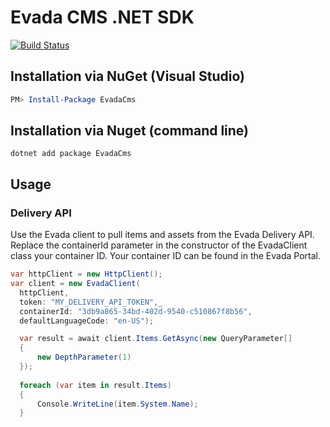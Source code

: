 # Evada CMS .NET SDK

[![Build Status](https://dev.azure.com/32technologies/Evada/_apis/build/status/evadacms-dotnet?branchName=master)](https://dev.azure.com/32technologies/Evada/_build/latest?definitionId=8?branchName=master)

## Installation via NuGet (Visual Studio)
```powershell
PM> Install-Package EvadaCms
```

## Installation via Nuget (command line)
```console
dotnet add package EvadaCms
```

## Usage

### Delivery API

Use the Evada client to pull items and assets from the Evada Delivery API. Replace the containerId parameter in the constructor of the EvadaClient class your container ID. Your container ID can be
found in the Evada Portal.

``` csharp
var httpClient = new HttpClient();
var client = new EvadaClient(
  httpClient,
  token: "MY_DELIVERY_API_TOKEN",_
  containerId: "3db9a865-34bd-402d-9540-c510867f8b56",
  defaultLanguageCode: "en-US");

  var result = await client.Items.GetAsync(new QueryParameter[] 
  {
      new DepthParameter(1)
  });
  
  foreach (var item in result.Items)
  {
      Console.WriteLine(item.System.Name);
  }
```

